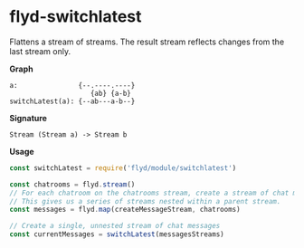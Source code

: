 # flyd-switchlatest

Flattens a stream of streams. The result stream reflects changes from the
last stream only.

__Graph__

```
a:               {--.----.----}
                    {ab} {a-b}
switchLatest(a): {--ab---a-b--}
```

__Signature__

`Stream (Stream a) -> Stream b`

__Usage__

```javascript
const switchLatest = require('flyd/module/switchlatest')

const chatrooms = flyd.stream()
// For each chatroom on the chatrooms stream, create a stream of chat messages.
// This gives us a series of streams nested within a parent stream.
const messages = flyd.map(createMessageStream, chatrooms)

// Create a single, unnested stream of chat messages
const currentMessages = switchLatest(messagesStreams)
```

